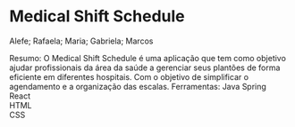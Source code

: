 # Medical Shift Schedule

Alefe; Rafaela; Maria; Gabriela; Marcos

Resumo:
O Medical Shift Schedule é uma aplicação que tem como objetivo ajudar profissionais da área da saúde a gerenciar seus plantões de forma eficiente em diferentes hospitais. Com o objetivo de simplificar o agendamento e a organização das escalas.
Ferramentas:
Java Spring<br>
React<br>
HTML<br>
CSS<br>
